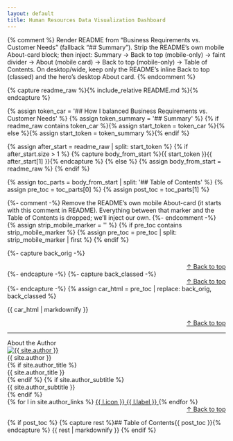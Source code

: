 ```yaml
---
layout: default
title: Human Resources Data Visualization Dashboard
---
```


{% comment %}
Render README from “Business Requirements vs. Customer Needs” (fallback “## Summary”).
Strip the README’s own mobile About-card block; then inject:
  Summary → Back to top (mobile-only) → faint divider → About (mobile card) → Back to top (mobile-only) → Table of Contents.
On desktop/wide, keep only the README’s inline Back to top (classed) and the hero’s desktop About card.
{% endcomment %}

{% capture readme_raw %}{% include_relative README.md %}{% endcapture %}

{% assign token_car = '## How I balanced Business Requirements vs. Customer Needs' %}
{% assign token_summary = '## Summary' %}
{% if readme_raw contains token_car %}{% assign start_token = token_car %}{% else %}{% assign start_token = token_summary %}{% endif %}

{% assign after_start = readme_raw | split: start_token %}
{% if after_start.size > 1 %}
  {% capture body_from_start %}{{ start_token }}{{ after_start[1] }}{% endcapture %}
{% else %}
  {% assign body_from_start = readme_raw %}
{% endif %}

{% assign toc_parts = body_from_start | split: '## Table of Contents' %}
{% assign pre_toc = toc_parts[0] %}
{% assign post_toc = toc_parts[1] %}

{%- comment -%}
Remove the README’s own mobile About-card (it starts with this comment in README).
Everything between that marker and the Table of Contents is dropped; we’ll inject our own.
{%- endcomment -%}
{% assign strip_mobile_marker = '<!-- ===== Mobile-only Author Card injected AFTER the story section ===== -->' %}
{% if pre_toc contains strip_mobile_marker %}
  {% assign pre_toc = pre_toc | split: strip_mobile_marker | first %}
{% endif %}

{%- capture back_orig -%}<div align="right"><a href="#site-top">↑ Back to top</a></div>{%- endcapture -%}
{%- capture back_classed -%}<div class="car-backlink" align="right"><a href="#site-top">↑ Back to top</a></div>{%- endcapture -%}
{% assign car_html = pre_toc | replace: back_orig, back_classed %}

{{ car_html | markdownify }}

<!-- Mobile/compact-only: Back to top BETWEEN Summary and About -->
<div class="backlink--injected" align="right"><a href="#site-top">↑ Back to top</a></div>
<hr class="m-divider" />

<!-- Mobile/compact-only About the Author -->
<div class="author-card author-card--mobile">
  <div class="author-card__heading">About the Author</div>

  <a href="{{ site.author_photo }}" target="_blank" rel="noopener">
    <img class="author-card__photo" src="{{ site.author_photo }}" alt="{{ site.author }}">
  </a>

  <div class="author-card__name">{{ site.author }}</div>
  {% if site.author_title %}<div class="author-card__title">{{ site.author_title }}</div>{% endif %}
  {% if site.author_subtitle %}<div class="author-card__subtitle">{{ site.author_subtitle }}</div>{% endif %}

  <div class="author-card__links">
    {% for l in site.author_links %}
      <a class="author-card__btn" href="{{ l.url | escape }}" target="_blank" rel="noopener noreferrer">
        {{ l.icon }} {{ l.label }}
      </a>
    {% endfor %}
  </div>
</div>

<!-- Mobile/compact-only: Back to top AFTER About -->
<div class="backlink--after-author" align="right"><a href="#site-top">↑ Back to top</a></div>

{% if post_toc %}
  {% capture rest %}## Table of Contents{{ post_toc }}{% endcapture %}
  {{ rest | markdownify }}
{% endif %}


